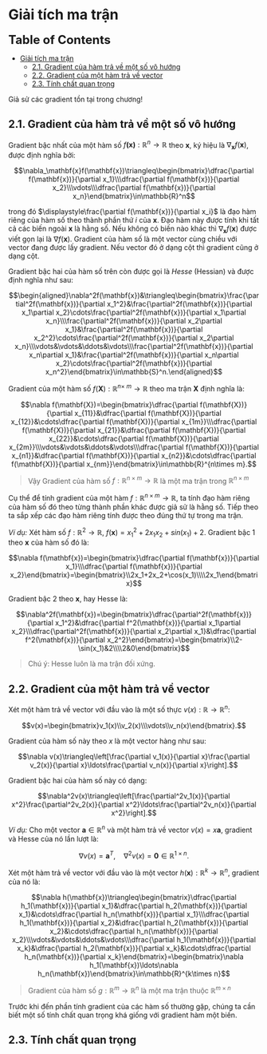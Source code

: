 # Giải tích ma trận

<b style="font-size: 170%;">Table of Contents</b>
- [Giải tích ma trận](#giải-tích-ma-trận)
  - [2.1. Gradient của hàm trả về một số vô hướng](#21-gradient-của-hàm-trả-về-một-số-vô-hướng)
  - [2.2. Gradient của một hàm trả về vector](#22-gradient-của-một-hàm-trả-về-vector)
  - [2.3. Tính chất quan trọng](#23-tính-chất-quan-trọng)


Giả sử các gradient tồn tại trong chương!

## 2.1. Gradient của hàm trả về một số vô hướng

Gradient bậc nhất của một hàm số $f\mathbf{(x)}:\mathbb{R}^n \to \mathbb{R}$ theo $\mathbf{x}$, ký hiệu là $\nabla_\mathbf{x}f(\mathbf{x})$, được định nghĩa bởi:

$$\nabla_\mathbf{x}f(\mathbf{x})\triangleq\begin{bmatrix}\dfrac{\partial f(\mathbf{x})}{\partial x_1}\\\dfrac{\partial f(\mathbf{x})}{\partial x_2}\\\vdots\\\dfrac{\partial f(\mathbf{x})}{\partial x_n}\end{bmatrix}\in\mathbb{R}^n$$

trong đó $\displaystyle\frac{\partial f(\mathbf{x})}{\partial x_i}$ là đạo hàm riêng của hàm số theo thành phần thứ $i$ của $\mathbf{x}$. Đạo hàm này được tính khi tất cả các biến ngoài $\mathbf{x}$ là hằng số. Nếu không có biến nào khác thì $\nabla_\mathbf{x} f(\mathbf{x})$ được viết gọn lại là $\nabla f(\mathbf{x})$. Gradient của hàm số là một vector cùng chiều với vector đang được lấy gradient. Nếu vector đó ở dạng cột thì gradient cũng ở dạng cột.

Gradient bậc hai của hàm số trên còn được gọi là *Hesse* (Hessian) và được định nghĩa như sau:

$$\begin{aligned}\nabla^2f(\mathbf{x})&\triangleq\begin{bmatrix}\frac{\partial^2f(\mathbf{x})}{\partial x_1^2}&\frac{\partial^2f(\mathbf{x})}{\partial x_1\partial x_2}\cdots\frac{\partial^2f(\mathbf{x})}{\partial x_1\partial x_n}\\\frac{\partial^2f(\mathbf{x})}{\partial x_2\partial x_1}&\frac{\partial^2f(\mathbf{x})}{\partial x_2^2}\cdots\frac{\partial^2f(\mathbf{x})}{\partial x_2\partial x_n}\\\vdots&\vdots&\ddots&\vdots\\\frac{\partial^2f(\mathbf{x})}{\partial x_n\partial x_1}&\frac{\partial^2f(\mathbf{x})}{\partial x_n\partial x_2}\cdots\frac{\partial^2f(\mathbf{x})}{\partial x_n^2}\end{bmatrix}\in\mathbb{S}^n.\end{aligned}$$

Gradient của một hàm số $f(\mathbf{X}): \mathbb{R}^{n \times\ m} \to \mathbb{R}$ theo ma trận $\mathbf{X}$ định nghĩa là:

$$\nabla f(\mathbf{X})=\begin{bmatrix}\dfrac{\partial f(\mathbf{X})}{\partial x_{11}}&\dfrac{\partial f(\mathbf{X})}{\partial x_{12}}&\cdots\dfrac{\partial f(\mathbf{X})}{\partial x_{1m}}\\\dfrac{\partial f(\mathbf{X})}{\partial x_{21}}&\dfrac{\partial f(\mathbf{X})}{\partial x_{22}}&\cdots\dfrac{\partial f(\mathbf{X})}{\partial x_{2m}}\\\vdots&\vdots&\ddots&\vdots\\\dfrac{\partial f(\mathbf{X})}{\partial x_{n1}}&\dfrac{\partial f(\mathbf{X})}{\partial x_{n2}}&\cdots\dfrac{\partial f(\mathbf{X})}{\partial x_{nm}}\end{bmatrix}\in\mathbb{R}^{n\times m}.$$

>Vậy Gradient của hàm số $f: \mathbb{R}^{n \times m} \to \mathbb{R}$ là một ma trận trong $\mathbb{R}^{n \times m}$

Cụ thể để tính gradient của một hàm $f: \mathbb{R}^{n \times m} \to \mathbb{R}$, ta tính đạo hàm riêng của hàm số đó theo từng thành phần khác được giả sử là hằng số. Tiếp theo ta sắp xếp các đạo hàm riêng tính được theo đúng thứ tự trong ma trận.

*Ví dụ:* Xét hàm số $f: \mathbb{R}^2 \to \mathbb{R},\ f(\mathbf{x}) = x_1^2 + 2x_1x_2 + sin(x_1) + 2$. Gradient bậc 1 theo $\mathbf{x}$ của hàm số đó là:

$$\nabla f(\mathbf{x})=\begin{bmatrix}\dfrac{\partial f(\mathbf{x})}{\partial x_1}\\\dfrac{\partial f(\mathbf{x})}{\partial x_2}\end{bmatrix}=\begin{bmatrix}\\2x_1+2x_2+\cos(x_1)\\\\2x_1\end{bmatrix}$$

Gradient bậc 2 theo $\mathbf{x}$, hay Hesse là:

$$\nabla^2f(\mathbf{x})=\begin{bmatrix}\dfrac{\partial^2f(\mathbf{x})}{\partial x_1^2}&\dfrac{\partial f^2(\mathbf{x})}{\partial x_1\partial x_2}\\\dfrac{\partial^2f(\mathbf{x})}{\partial x_2\partial x_1}&\dfrac{\partial f^2(\mathbf{x})}{\partial x_2^2}\end{bmatrix}=\begin{bmatrix}\\2-\sin(x_1)&2\\\\2&0\end{bmatrix}$$

>Chú ý: Hesse luôn là ma trận đối xứng.

## 2.2. Gradient của một hàm trả về vector

Xét một hàm trả về vector với đầu vào là một số thực $v(x) : \mathbb{R} \to \mathbb{R}^n$:

$$v(x)=\begin{bmatrix}v_1(x)\\v_2(x)\\\vdots\\v_n(x)\end{bmatrix}.$$

Gradient của hàm số này theo $x$ là một vector hàng như sau:

$$\nabla v(x)\triangleq\left[\frac{\partial v_1(x)}{\partial x}\frac{\partial v_2(x)}{\partial x}\ldots\frac{\partial v_n(x)}{\partial x}\right].$$

Gradient bậc hai của hàm số này có dạng:

$$\nabla^2v(x)\triangleq\left[\frac{\partial^2v_1(x)}{\partial x^2}\frac{\partial^2v_2(x)}{\partial x^2}\ldots\frac{\partial^2v_n(x)}{\partial x^2}\right].$$

*Ví dụ:* Cho một vector $\mathbf{a} \in \mathbb{R}^n$ và một hàm trả về vector $v(x) = x\mathbf{a}$, gradient và Hesse của nó lần lượt là:

$$\nabla v(x)=\mathbf{a}^T,\quad\nabla^2v(x)=\mathbf{0}\in\mathbb{R}^{1\times n}.$$

Xét một hàm trả về vector với đầu vào là một vector $h(\mathbf{x}):\mathbb{R}^k \to \mathbb{R}^n$, gradient của nó là:

$$\nabla h(\mathbf{x})\triangleq\begin{bmatrix}\dfrac{\partial h_1(\mathbf{x})}{\partial x_1}&\dfrac{\partial h_2(\mathbf{x})}{\partial x_1}&\cdots\dfrac{\partial h_n(\mathbf{x})}{\partial x_1}\\\dfrac{\partial h_1(\mathbf{x})}{\partial x_2}&\dfrac{\partial h_2(\mathbf{x})}{\partial x_2}&\cdots\dfrac{\partial h_n(\mathbf{x})}{\partial x_2}\\\vdots&\vdots&\ddots&\vdots\\\dfrac{\partial h_1(\mathbf{x})}{\partial x_k}&\dfrac{\partial h_2(\mathbf{x})}{\partial x_k}&\cdots\dfrac{\partial h_n(\mathbf{x})}{\partial x_k}\end{bmatrix}=\begin{bmatrix}\nabla h_1(\mathbf{x})\ldots\nabla h_n(\mathbf{x})\end{bmatrix}\in\mathbb{R}^{k\times n}$$

>Gradient của hàm số $g: \mathbb{R}^m \to \mathbb{R}^n$ là một ma trận thuộc $\mathbb{R}^{m \times n}$

Trước khi đến phần tính gradient của các hàm số thường gặp, chúng ta cần biết một số tính chất quan trọng khá giống với gradient hàm một biến.

## 2.3. Tính chất quan trọng























